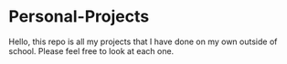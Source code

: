 # Personal-Projects

Hello, this repo is all my projects that I have done on my own outside of school. Please feel free to look at each one.
